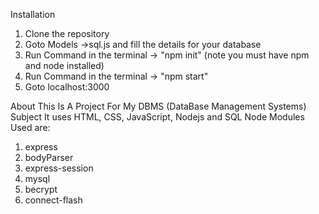 Installation

1. Clone the repository
2. Goto Models ->sql.js and fill the details for your database
3. Run Command in the terminal -> "npm init"
   (note you must have npm and node installed)
4. Run Command in the terminal -> "npm start"
5. Goto localhost:3000

About
This Is A Project For My DBMS (DataBase Management Systems) Subject
It uses HTML, CSS, JavaScript, Nodejs and SQL
Node Modules Used are:

1. express
2. bodyParser
3. express-session
4. mysql
5. becrypt
6. connect-flash
